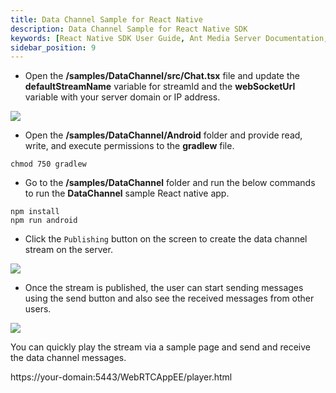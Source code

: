 ```yaml
---
title: Data Channel Sample for React Native
description: Data Channel Sample for React Native SDK 
keywords: [React Native SDK User Guide, Ant Media Server Documentation, Ant Media Server Tutorials]
sidebar_position: 9
---
```


* Open the **/samples/DataChannel/src/Chat.tsx** file and update the **defaultStreamName** variable for streamId and the **webSocketUrl** variable with your server domain or IP address.

![](@site/static/img/image-1654599250441.png)

* Open the **/samples/DataChannel/Android** folder and provide read, write, and execute permissions to the **gradlew** file.

```shell
chmod 750 gradlew
```

* Go to the **/samples/DataChannel** folder and run the below commands to run the **DataChannel** sample React native app.

```shell
npm install
npm run android
```

* Click the `Publishing` button on the screen to create the data channel stream on the server.

![](@site/static/img/image-1656673042845.png)

* Once the stream is published, the user can start sending messages using the send button and also see the received messages from other users.

![](@site/static/img/image-1656673300268.png)

You can quickly play the stream via a sample page and send and receive the data channel messages.

https://your-domain:5443/WebRTCAppEE/player.html
